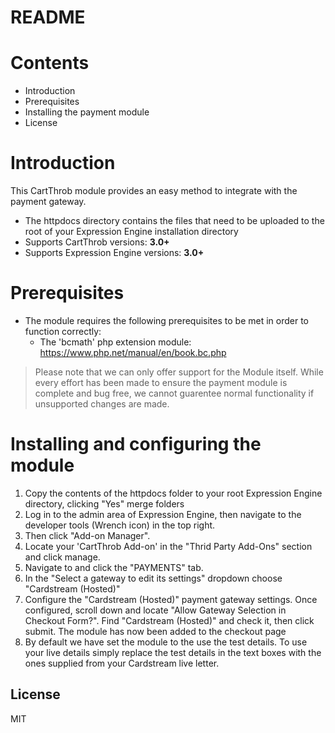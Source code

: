 # README

# Contents

- Introduction
- Prerequisites
- Installing the payment module
- License

# Introduction

This CartThrob module provides an easy method to integrate with the payment gateway.
 - The httpdocs directory contains the files that need to be uploaded to the root of your Expression Engine installation directory
 - Supports CartThrob versions: **3.0+**
 - Supports Expression Engine versions: **3.0+**

# Prerequisites

- The module requires the following prerequisites to be met in order to function correctly:
    - The 'bcmath' php extension module: https://www.php.net/manual/en/book.bc.php

> Please note that we can only offer support for the Module itself. While every effort has been made to ensure the payment module is complete and bug free, we cannot guarentee normal functionality if unsupported changes are made.

# Installing and configuring the module

1. Copy the contents of the httpdocs folder to your root Expression Engine directory, clicking "Yes" merge folders
2. Log in to the admin area of Expression Engine, then navigate to the developer tools (Wrench icon) in the top right.
3. Then click "Add-on Manager".
4. Locate your 'CartThrob Add-on' in the "Thrid Party Add-Ons" section and click manage.
5. Navigate to and click the "PAYMENTS" tab.
6. In the "Select a gateway to edit its settings" dropdown choose "Cardstream (Hosted)"
7. Configure the "Cardstream (Hosted)" payment gateway settings. Once configured, scroll down and locate "Allow Gateway Selection in Checkout Form?". Find "Cardstream (Hosted)" and check it, then click submit. The module has now been added to the checkout page
8. By default we have set the module to the use the test details. To use your live details simply replace the test details in the text boxes with the ones supplied from your Cardstream live letter.

License
----
MIT

